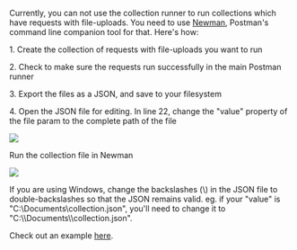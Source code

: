 Currently, you can not use the collection runner to run collections which have requests with file-uploads. You need to use [Newman][0], Postman's command line companion tool for that. Here's how:

1\. Create the collection of requests with file-uploads you want to run

2\. Check to make sure the requests run successfully in the main Postman runner

3\. Export the files as a JSON, and save to your filesystem

4\. Open the JSON file for editing. In line 22, change the "value" property of the file param to the complete path of the file

[![](https://www.getpostman.com/img/v1/docs/run_file_post_requests/run_file_post_requests_1.png)
][1]

Run the collection file in Newman

[![](https://www.getpostman.com/img/v1/docs/run_file_post_requests/run_file_post_requests_2.png)
][2]

If you are using Windows, change the backslashes (\\) in the JSON file to double-backslashes so that the JSON remains valid. eg. if your "value" is "C:\\Documents\\collection.json", you'll need to change it to "C:\\\\Documents\\\\collection.json".

Check out an example [here][3].


[0]: https://www.npmjs.com/package/newman
[1]: https://www.getpostman.com/img/v1/docs/run_file_post_requests/run_file_post_requests_1.png
[2]: https://www.getpostman.com/img/v1/docs/run_file_post_requests/run_file_post_requests_2.png
[3]: http://blog.getpostman.com/2014/11/15/using-newman-to-run-collections-with-file-post-requests/